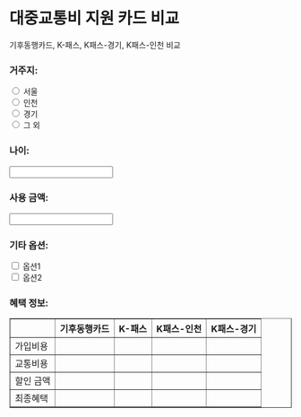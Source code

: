 # 대중교통비 지원 카드 비교

기후동행카드, K-패스, K패스-경기, K패스-인천 비교

<div>
  <h3>거주지:</h3>
  <input type="radio" id="seoul" name="residence" value="서울">
  <label for="seoul">서울</label><br>
  <input type="radio" id="incheon" name="residence" value="인천">
  <label for="incheon">인천</label><br>
  <input type="radio" id="gyeonggi" name="residence" value="경기">
  <label for="gyeonggi">경기</label><br>
  <input type="radio" id="other" name="residence" value="그 외">
  <label for="other">그 외</label>
</div>

<div>
  <h3>나이:</h3>
  <input type="number" id="age" name="age"><br>

  <h3>사용 금액:</h3>
  <input type="number" id="amount" name="amount">
</div>

<div>
  <h3>기타 옵션:</h3>
  <input type="checkbox" id="option1" name="option1" value="옵션1">
  <label for="option1">옵션1</label><br>
  <input type="checkbox" id="option2" name="option2" value="옵션2">
  <label for="option2">옵션2</label>
</div>

<div>
  <h3>혜택 정보:</h3>
  <table border="1">
    <thead>
      <tr>
        <th> </th>
        <th>기후동행카드</th>
        <th>K-패스</th>
        <th>K패스-인천</th>
        <th>K패스-경기</th>
      </tr>
    </thead>
    <tbody>
      <tr>
        <td>가입비용</td>
        <td></td>
        <td></td>
        <td></td>
        <td></td>
      </tr>
      <tr>
        <td>교통비용</td>
        <td></td>
        <td></td>
        <td></td>
        <td></td>
      </tr>
      <tr>
        <td>할인 금액</td>
        <td></td>
        <td></td>
        <td></td>
        <td></td>
      </tr>
      <tr>
        <td>최종혜택</td>
        <td></td>
        <td></td>
        <td></td>
        <td></td>
      </tr>
    </tbody>
  </table>
</div>